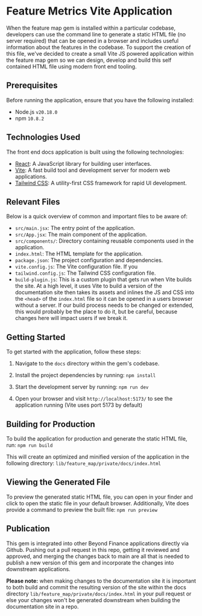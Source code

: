 # Feature Metrics Vite Application

When the feature map gem is installed within a particular codebase, developers can use the command line to generate a static HTML file (no server required) that can be opened in a browser and includes useful information about the features in the codebase. To support the creation of this file, we've decided to create a small Vite JS powered application within the feature map gem so we can design, develop and build this self contained HTML file using modern front end tooling.

## Prerequisites

Before running the application, ensure that you have the following installed:

- Node.js `v20.18.0`
- npm `10.8.2`

## Technologies Used

The front end docs application is built using the following technologies:

- [React](https://react.dev/): A JavaScript library for building user interfaces.
- [Vite](https://vite.dev/): A fast build tool and development server for modern web applications.
- [Tailwind CSS](https://tailwindcss.com/): A utility-first CSS framework for rapid UI development.

## Relevant Files

Below is a quick overview of common and important files to be aware of:

- `src/main.jsx`: The entry point of the application.
- `src/App.jsx`: The main component of the application.
- `src/components/`: Directory containing reusable components used in the application.
- `index.html`: The HTML template for the application.
- `package.json`: The project configuration and dependencies.
- `vite.config.js`: The Vite configuration file. If you
- `tailwind.config.js`: The Tailwind CSS configuration file.
- `build-plugin.js`: This is a custom plugin that gets run when Vite builds the site. At a high level, it uses Vite to build a version of the documentation site then takes its assets and inlines the JS and CSS into the `<head>` of the `index.html` file so it can be opened in a users browser without a server. If our build process needs to be changed or extended, this would probably be the place to do it, but be careful, because changes here will impact users if we break it.

## Getting Started

To get started with the application, follow these steps:

1. Navigate to the `docs` directory within the gem's codebase.

1. Install the project dependencies by running: `npm install`

1. Start the development server by running: `npm run dev`

1. Open your browser and visit `http://localhost:5173/` to see the application running (Vite uses port 5173 by default)


## Building for Production

To build the application for production and generate the static HTML file, run: `npm run build`

This will create an optimized and minified version of the application in the following directory: `lib/feature_map/private/docs/index.html`

## Viewing the Generated File

To preview the generated static HTML file, you can open in your finder and click to open the static file in your default browser. Additionally, Vite does provide a command to preview the built file: `npm run preview`

## Publication

This gem is integrated into other Beyond Finance applications directly via Github. Pushing out a pull request in this repo, getting it reviewed and approved, and merging the changes back to main are all that is needed to publish a new version of this gem and incorporate the changes into downstream applications.

**Please note:** when making changes to the documentation site it is important to both build and commit the resulting version of the site within the docs directory `lib/feature_map/private/docs/index.html` in your pull request or else your changes won't be generated downstream when building the documentation site in a repo.
